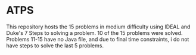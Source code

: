 # ATPS
This repository hosts the 15 problems in medium difficulty using IDEAL and Duke's 7 Steps to solving a problem. 10 of the 15 problems were solved. Problems 11-15 have no Java file, and due to final time constraints, i do not have steps to solve the last 5 problems.
